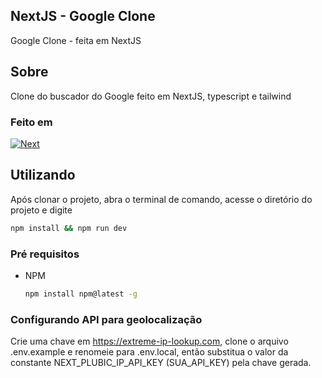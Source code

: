 ## NextJS - Google Clone

Google Clone - feita em NextJS

## Sobre

Clone do buscador do Google feito em NextJS, typescript e tailwind

### Feito em

[![Next][Next.js]][Next-url]


## Utilizando

Após clonar o projeto, abra o terminal de comando, acesse o diretório do projeto e digite
```sh
npm install && npm run dev
```

### Pré requisitos

* NPM
  ```sh
  npm install npm@latest -g
  ```

### Configurando API para geolocalização

Crie uma chave em https://extreme-ip-lookup.com, clone o arquivo .env.example e renomeie para .env.local, então substitua o valor da constante NEXT_PLUBIC_IP_API_KEY (SUA_API_KEY) pela chave gerada.

[Next.js]: https://img.shields.io/badge/next.js-000000?style=for-the-badge&logo=nextdotjs&logoColor=white
[Next-url]: https://nextjs.org/